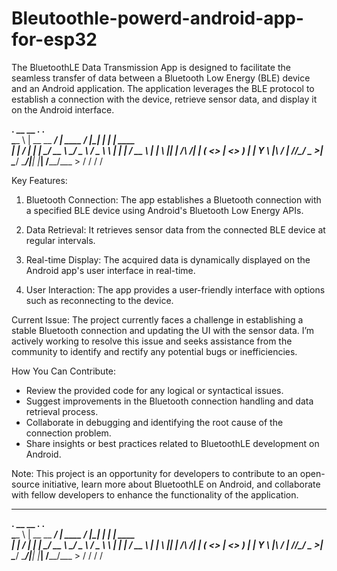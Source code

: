 # Bleutoothle-powerd-android-app-for-esp32
The BluetoothLE Data Transmission App is designed to facilitate the seamless transfer of data between a Bluetooth Low Energy (BLE) device and an Android application. The application leverages the BLE protocol to establish a connection with the device, retrieve sensor data, and display it on the Android interface.

__________.__                 __                 __  .__    .__          
\______   \  |  __ __   _____/  |_  ____   _____/  |_|  |__ |  |   ____  
 |    |  _/  | |  |  \_/ __ \   __\/  _ \ /  _ \   __\  |  \|  | _/ __ \ 
 |    |   \  |_|  |  /\  ___/|  | (  <_> |  <_> )  | |   Y  \  |_\  ___/ 
 |______  /____/____/  \___  >__|  \____/ \____/|__| |___|  /____/\___  >
        \/                 \/                             \/          \/ 

Key Features:
1. Bluetooth Connection: The app establishes a Bluetooth connection with a specified BLE device using Android's Bluetooth Low Energy APIs.

2. Data Retrieval: It retrieves sensor data from the connected BLE device at regular intervals.

3. Real-time Display: The acquired data is dynamically displayed on the Android app's user interface in real-time.

4. User Interaction: The app provides a user-friendly interface with options such as reconnecting to the device.

Current Issue:
The project currently faces a challenge in establishing a stable Bluetooth connection and updating the UI with the sensor data. I’m actively working to resolve this issue and seeks assistance from the community to identify and rectify any potential bugs or inefficiencies.

How You Can Contribute:
- Review the provided code for any logical or syntactical issues.
- Suggest improvements in the Bluetooth connection handling and data retrieval process.
- Collaborate in debugging and identifying the root cause of the connection problem.
- Share insights or best practices related to BluetoothLE development on Android.

Note:
This project is an opportunity for developers to contribute to an open-source initiative, learn more about BluetoothLE on Android, and collaborate with fellow developers to enhance the functionality of the application.


---
__________.__                 __                 __  .__    .__          
\______   \  |  __ __   _____/  |_  ____   _____/  |_|  |__ |  |   ____  
 |    |  _/  | |  |  \_/ __ \   __\/  _ \ /  _ \   __\  |  \|  | _/ __ \ 
 |    |   \  |_|  |  /\  ___/|  | (  <_> |  <_> )  | |   Y  \  |_\  ___/ 
 |______  /____/____/  \___  >__|  \____/ \____/|__| |___|  /____/\___  >
        \/                 \/                             \/          \/ 
